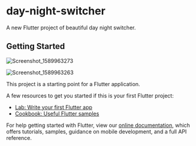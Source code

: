 
# day-night-switcher

A new Flutter project of beautiful day night switcher.

## Getting Started


![Screenshot_1589963273](https://user-images.githubusercontent.com/48102385/82424051-153c3900-9a9e-11ea-8b5e-47a996ec2234.png)

![Screenshot_1589963263](https://user-images.githubusercontent.com/48102385/82424069-19685680-9a9e-11ea-9211-d3a4880c0d47.png)



This project is a starting point for a Flutter application.

A few resources to get you started if this is your first Flutter project:

- [Lab: Write your first Flutter app](https://flutter.dev/docs/get-started/codelab)
- [Cookbook: Useful Flutter samples](https://flutter.dev/docs/cookbook)

For help getting started with Flutter, view our
[online documentation](https://flutter.dev/docs), which offers tutorials,
samples, guidance on mobile development, and a full API reference.

